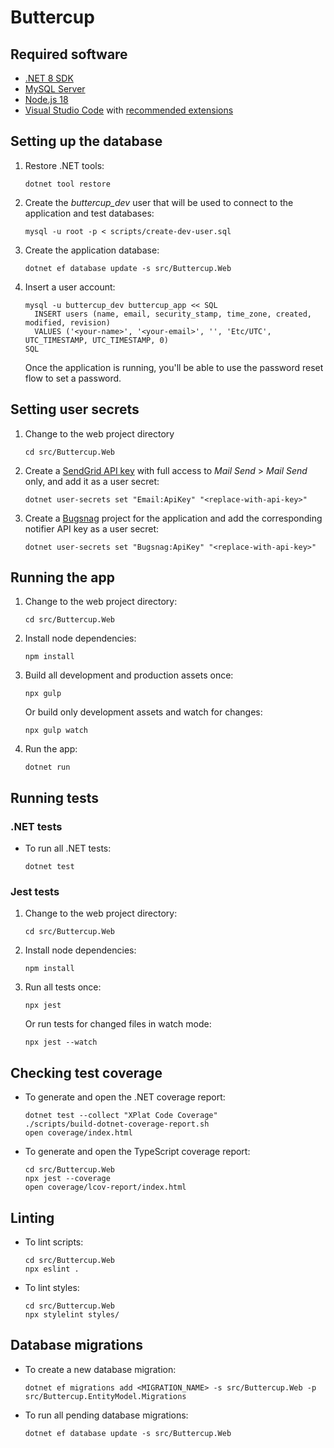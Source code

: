 # Buttercup

## Required software

- [.NET 8 SDK](https://dotnet.microsoft.com/download/dotnet/8.0)
- [MySQL Server](https://dev.mysql.com/downloads/mysql/)
- [Node.js 18](https://nodejs.org)
- [Visual Studio Code](https://code.visualstudio.com/) with [recommended
  extensions](.vscode/extensions.json)

## Setting up the database

1.  Restore .NET tools:

        dotnet tool restore

2.  Create the _buttercup_dev_ user that will be used to connect to the
    application and test databases:

        mysql -u root -p < scripts/create-dev-user.sql

3.  Create the application database:

        dotnet ef database update -s src/Buttercup.Web

4.  Insert a user account:

        mysql -u buttercup_dev buttercup_app << SQL
          INSERT users (name, email, security_stamp, time_zone, created, modified, revision)
          VALUES ('<your-name>', '<your-email>', '', 'Etc/UTC', UTC_TIMESTAMP, UTC_TIMESTAMP, 0)
        SQL

    Once the application is running, you'll be able to use the password reset
    flow to set a password.

## Setting user secrets

1.  Change to the web project directory

        cd src/Buttercup.Web

2.  Create a [SendGrid API key](https://app.sendgrid.com/settings/api_keys) with
    full access to _Mail Send_ > _Mail Send_ only, and add it as a user secret:

        dotnet user-secrets set "Email:ApiKey" "<replace-with-api-key>"

3.  Create a [Bugsnag](https://www.bugsnag.com/) project for the application and
    add the corresponding notifier API key as a user secret:

        dotnet user-secrets set "Bugsnag:ApiKey" "<replace-with-api-key>"

## Running the app

1.  Change to the web project directory:

        cd src/Buttercup.Web

2.  Install node dependencies:

        npm install

3.  Build all development and production assets once:

        npx gulp

    Or build only development assets and watch for changes:

        npx gulp watch

4.  Run the app:

        dotnet run

## Running tests

### .NET tests

- To run all .NET tests:

      dotnet test

### Jest tests

1.  Change to the web project directory:

        cd src/Buttercup.Web

2.  Install node dependencies:

        npm install

3.  Run all tests once:

        npx jest

    Or run tests for changed files in watch mode:

        npx jest --watch

## Checking test coverage

- To generate and open the .NET coverage report:

      dotnet test --collect "XPlat Code Coverage"
      ./scripts/build-dotnet-coverage-report.sh
      open coverage/index.html

- To generate and open the TypeScript coverage report:

      cd src/Buttercup.Web
      npx jest --coverage
      open coverage/lcov-report/index.html

## Linting

- To lint scripts:

      cd src/Buttercup.Web
      npx eslint .

- To lint styles:

      cd src/Buttercup.Web
      npx stylelint styles/

## Database migrations

- To create a new database migration:

      dotnet ef migrations add <MIGRATION_NAME> -s src/Buttercup.Web -p src/Buttercup.EntityModel.Migrations

- To run all pending database migrations:

      dotnet ef database update -s src/Buttercup.Web
